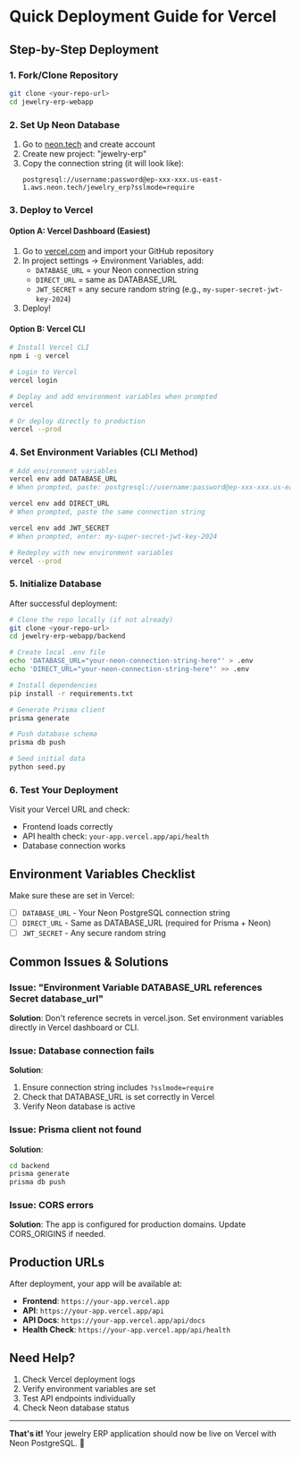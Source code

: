 # Quick Deployment Guide for Vercel

## Step-by-Step Deployment

### 1. Fork/Clone Repository
```bash
git clone <your-repo-url>
cd jewelry-erp-webapp
```

### 2. Set Up Neon Database
1. Go to [neon.tech](https://neon.tech) and create account
2. Create new project: "jewelry-erp"
3. Copy the connection string (it will look like):
   ```
   postgresql://username:password@ep-xxx-xxx.us-east-1.aws.neon.tech/jewelry_erp?sslmode=require
   ```

### 3. Deploy to Vercel

#### Option A: Vercel Dashboard (Easiest)
1. Go to [vercel.com](https://vercel.com) and import your GitHub repository
2. In project settings → Environment Variables, add:
   - `DATABASE_URL` = your Neon connection string
   - `DIRECT_URL` = same as DATABASE_URL
   - `JWT_SECRET` = any secure random string (e.g., `my-super-secret-jwt-key-2024`)
3. Deploy!

#### Option B: Vercel CLI
```bash
# Install Vercel CLI
npm i -g vercel

# Login to Vercel
vercel login

# Deploy and add environment variables when prompted
vercel

# Or deploy directly to production
vercel --prod
```

### 4. Set Environment Variables (CLI Method)
```bash
# Add environment variables
vercel env add DATABASE_URL
# When prompted, paste: postgresql://username:password@ep-xxx-xxx.us-east-1.aws.neon.tech/jewelry_erp?sslmode=require

vercel env add DIRECT_URL
# When prompted, paste the same connection string

vercel env add JWT_SECRET
# When prompted, enter: my-super-secret-jwt-key-2024

# Redeploy with new environment variables
vercel --prod
```

### 5. Initialize Database
After successful deployment:

```bash
# Clone the repo locally (if not already)
git clone <your-repo-url>
cd jewelry-erp-webapp/backend

# Create local .env file
echo 'DATABASE_URL="your-neon-connection-string-here"' > .env
echo 'DIRECT_URL="your-neon-connection-string-here"' >> .env

# Install dependencies
pip install -r requirements.txt

# Generate Prisma client
prisma generate

# Push database schema
prisma db push

# Seed initial data
python seed.py
```

### 6. Test Your Deployment
Visit your Vercel URL and check:
- Frontend loads correctly
- API health check: `your-app.vercel.app/api/health`
- Database connection works

## Environment Variables Checklist

Make sure these are set in Vercel:

- [ ] `DATABASE_URL` - Your Neon PostgreSQL connection string
- [ ] `DIRECT_URL` - Same as DATABASE_URL (required for Prisma + Neon)
- [ ] `JWT_SECRET` - Any secure random string

## Common Issues & Solutions

### Issue: "Environment Variable DATABASE_URL references Secret database_url"
**Solution**: Don't reference secrets in vercel.json. Set environment variables directly in Vercel dashboard or CLI.

### Issue: Database connection fails
**Solution**: 
1. Ensure connection string includes `?sslmode=require`
2. Check that DATABASE_URL is set correctly in Vercel
3. Verify Neon database is active

### Issue: Prisma client not found
**Solution**: 
```bash
cd backend
prisma generate
prisma db push
```

### Issue: CORS errors
**Solution**: The app is configured for production domains. Update CORS_ORIGINS if needed.

## Production URLs

After deployment, your app will be available at:
- **Frontend**: `https://your-app.vercel.app`
- **API**: `https://your-app.vercel.app/api`
- **API Docs**: `https://your-app.vercel.app/api/docs`
- **Health Check**: `https://your-app.vercel.app/api/health`

## Need Help?

1. Check Vercel deployment logs
2. Verify environment variables are set
3. Test API endpoints individually
4. Check Neon database status

---

**That's it!** Your jewelry ERP application should now be live on Vercel with Neon PostgreSQL. 🚀